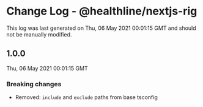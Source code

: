 # Change Log - @healthline/nextjs-rig

This log was last generated on Thu, 06 May 2021 00:01:15 GMT and should not be manually modified.

## 1.0.0
Thu, 06 May 2021 00:01:15 GMT

### Breaking changes

- Removed: `include` and `exclude` paths from base tsconfig

